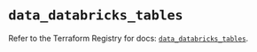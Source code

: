 # `data_databricks_tables`

Refer to the Terraform Registry for docs: [`data_databricks_tables`](https://registry.terraform.io/providers/databricks/databricks/1.81.0/docs/data-sources/tables).
